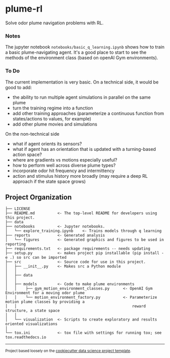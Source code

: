 plume-rl
==============================

Solve odor plume navigation problems with RL.

### Notes
The jupyter notebook `notebooks/basic_q_learning.ipynb` shows how to train a basic plume-navigating agent.
It's a good place to start to see the methods of the environment class (based on openAI Gym environments).

### To Do
The current implementation is very basic. On a technical side, it would be good to add:
* the ability to run multiple agent simulations in parallel on the same plume
* turn the training regime into a function
* add other training approaches (parameterize a continuous function from states/actions to values, for example)
* add other plume movies and simulations

On the non-technical side
* what if agent orients its sensors?
* what if agent has an orientation that is updated with a turning-based action space?
* where are gradients vs motions especially useful?
* how to perform well across diverse plume types?
* incorporate odor hit frequency and intermittency
* action and stimulus history more broadly (may require a deep RL approach if the state space grows)


Project Organization
------------

    ├── LICENSE
    ├── README.md          <- The top-level README for developers using this project.
    ├── data
    ├── notebooks          <- Jupyter notebooks.
    │   └── explore_training.ipynb    <- Trains models through q learning
    ├── reports            <- Generated analysis
    │   └── figures        <- Generated graphics and figures to be used in reporting
    ├── requirements.txt   <- package requirements -- needs updating
    ├── setup.py           <- makes project pip installable (pip install -e .) so src can be imported
    ├── src                <- Source code for use in this project.
    │   ├── __init__.py    <- Makes src a Python module
    │   │
    │   ├── data
    │   │
    │   ├── models         <- Code to make plume environments
    │   │    ├── gym_motion_environment_classes.py      <- OpenAI Gym Environment for a moving odor plume
    │   │    └── motion_environment_factory.py          <- Parameterize motion plume classes by providing a
    │   │                                                   reward structure, a state space
    │   │     
    │   └── visualization  <- Scripts to create exploratory and results oriented visualizations
    │
    └── tox.ini            <- tox file with settings for running tox; see tox.readthedocs.io


--------

<p><small>Project based loosely on the <a target="_blank" href="https://drivendata.github.io/cookiecutter-data-science/">cookiecutter data science project template</a>.</small></p>
